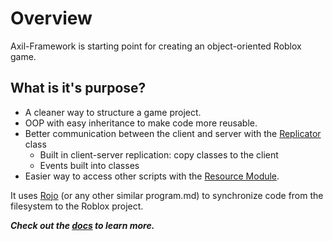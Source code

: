 # Overview

Axil-Framework is starting point for creating an object-oriented Roblox game.

## What is it's purpose?
- A cleaner way to structure a game project.
- OOP with easy inheritance to make code more reusable.
- Better communication between the client and server with the [Replicator](Classes/Replicator.md) class
  - Built in client-server replication: copy classes to the client
  - Events built into classes
- Easier way to access other scripts with the [Resource Module](Modules/ResourceModule.md).

It uses [Rojo](https://rojo.space) (or any other similar program.md) to synchronize code from the filesystem to the Roblox project.

***Check out the [docs](docs/Index.md) to learn more.***
